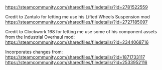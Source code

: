 https://steamcommunity.com/sharedfiles/filedetails/?id=2781522559

Credit to Zantulo for letting me use his Lifted Wheels Suspension mod https://steamcommunity.com/sharedfiles/filedetails/?id=2727185097

Credit to Clockwork 168 for letting me use some of his component assets from the Industrial Overhaul mod: https://steamcommunity.com/sharedfiles/filedetails/?id=2344068716

Incorporates changes from:
https://steamcommunity.com/sharedfiles/filedetails/?id=1871733117
https://steamcommunity.com/sharedfiles/filedetails/?id=2533952116
